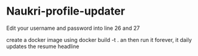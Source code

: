 # Naukri-profile-updater

Edit your username and password into line 26 and 27

create a docker image using docker build -t .
an then run it forever, it daily updates the resume headline
